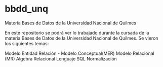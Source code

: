 # bbdd_unq
Materia Bases de Datos de la Universidad Nacional de Quilmes

En este repositorio se podrá ver lo trabajado durante la cursada de la materia Bases de Datos de la Universidad Nacional de Quilmes.
Se vieron los siguientes temas:

Modelo Entidad Relación - Modelo Conceptual(MER)
Modelo Relacional (MR)
Algebra Relacional
Lenguaje SQL
Normalización
